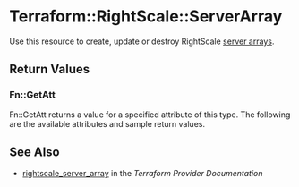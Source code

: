 # Terraform::RightScale::ServerArray

Use this resource to create, update or destroy RightScale [server arrays](http://reference.rightscale.com/api1.5/resources/ResourceServerArrays.html).

## Return Values

### Fn::GetAtt

Fn::GetAtt returns a value for a specified attribute of this type. The following are the available attributes and sample return values.

## See Also

* [rightscale_server_array](https://www.terraform.io/docs/providers/rightscale/r/server_array.html) in the _Terraform Provider Documentation_
